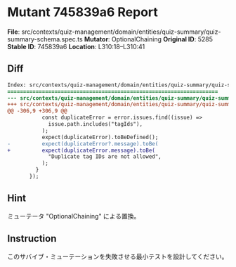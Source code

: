# Mutant 745839a6 Report

**File**: src/contexts/quiz-management/domain/entities/quiz-summary/quiz-summary-schema.spec.ts
**Mutator**: OptionalChaining
**Original ID**: 5285
**Stable ID**: 745839a6
**Location**: L310:18–L310:41

## Diff

```diff
Index: src/contexts/quiz-management/domain/entities/quiz-summary/quiz-summary-schema.spec.ts
===================================================================
--- src/contexts/quiz-management/domain/entities/quiz-summary/quiz-summary-schema.spec.ts	original
+++ src/contexts/quiz-management/domain/entities/quiz-summary/quiz-summary-schema.spec.ts	mutated #5285
@@ -306,9 +306,9 @@
           const duplicateError = error.issues.find((issue) =>
             issue.path.includes("tagIds"),
           );
           expect(duplicateError).toBeDefined();
-          expect(duplicateError?.message).toBe(
+          expect(duplicateError.message).toBe(
             "Duplicate tag IDs are not allowed",
           );
         }
       });
```

## Hint

ミューテータ "OptionalChaining" による置換。

## Instruction

このサバイブ・ミューテーションを失敗させる最小テストを設計してください。

